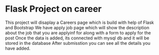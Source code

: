 # Flask Project on career 
This project will disaplay a Careers page which is build with help of Flask and Bootstrap
We have apply job page which will show the description about the job that you are applyinf for along with a form to apply for the post
Once the data is added, its connected with mysql db and it will be stored in the database 
After submisstion you can see all the details you have added.
